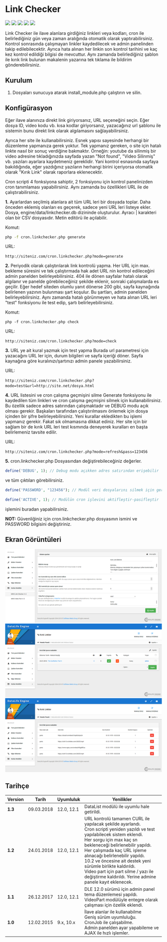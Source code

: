 # Link Checker
<img src="https://img.shields.io/badge/dle-12.1-007dad.svg"> <img src="https://img.shields.io/badge/lang-tr-ce600f.svg"> <img src="https://img.shields.io/badge/lang-en-ce600f.svg"> <img src="https://img.shields.io/badge/lang-ru-ce600f.svg"> <img src="https://img.shields.io/badge/license-MIT-60ce0f.svg">

Link Checker ile ilave alanlara girdiğiniz linkleri veya kodları, cron ile belirlediğiniz gün veya zaman aralığında otomatik olarak yaptırabilirsiniz. Kontrol sonrasında çalışmayan linkler kaydedilecek ve admin panelinden takip edilebilecektir. Ayrıca hata alınan her linkin son kontrol tarihini ve kaç kez kontrol edildiği bilgisi de mevcuttur. Aynı zamanda belirlediğiniz şablon ile kırık link bulunan makalenin yazarına tek tıklama ile bildirim gönderebilirsiniz.

## Kurulum
1) Dosyaları sunucuya atarak install_module.php çalıştırın ve silin.

## Konfigürasyon
Eğer ilave alanınıza direkt link giriyorsanız, URL seçeneğini seçin.
Eğer dosya ID, video kodu vb. kısa kodlar giriyorsanız, yazacağınız url şablonu ile sistemin bunu direkt link olarak algılamasını sağlayabilirsiniz.

Ayrıca her site ile kullanabilirsiniz. Esnek yapısı sayesinde herhangi bir düzenleme yapmanıza gerek yoktur.
Tek yapmanız gereken, o site için hatalı linkte nasıl bir sonuç verdiğine bakmaktır. Örneğin: youtube da silinmiş bir video adresine tıkladığınızda sayfada yazan "Not found", "Video Silinmiş" vb. yazıları ayarlara kaydetmeniz gereklidir. Yani kontrol esnasında sayfaya bakıldığında, eğer yazdığınız yazıların herhangi birini içeriyorsa otomatik olarak "Kırık Link" olarak raporlara eklenecektir.

Cron scripti 4 fonksiyona sahiptir, 2 fonksiyonu için kontrol panelinizden cron tanımlaması yapabilirsiniz. Aynı zamanda bu özellikleri URL ile de çalıştırabilirsiniz.

**1.** Ayarlardan seçilmiş alanlara ait tüm URL leri bir dosyada toplar. Daha önceden eklemiş olanları es geçerek, sadece yeni URL leri listeye ekler.
Dosya, engine/data/linkchecker.db dizininde oluşturulur. Ayracı | karakteri olan bir CSV dosyasıdır. Metin editörü ile açılabilir.

Komut:
```bash
php -f cron.linkchecker.php generate
```

URL:

`http://siteniz.com/cron.linkchecker.php?mode=generate`


**2.** Periyodik olarak çalıştırılarak link kontrolü yapma. Her URL için max. bekleme süresini ve tek çalıştırmada hak adet URL nin kontrol edileceğini admin panelden belirleyebilirsiniz.
404 ile dönen sayfalar hatalı olarak algılanır ve panelde görebileceğiniz şekilde eklenir, sonraki çalışmalarda es geçilir. Eğer hedef siteden olumlu yanıt dönerse 200 gibi, sayfa kaynağında belirlenen yazının bulunması şart koşulur.
Bu şartları, admin panelden belirleyebilirsiniz. Aynı zamanda hatalı görünmeyen ve hata alınan URL leri "test" fonksiyonu ile test edip, şartı belirleyebilirsiniz.

Komut:
```
php -f cron.linkchecker.php check
```

URL:

`http://siteniz.com/cron.linkchecker.php?mode=check`

**3.** URL ye ait kural yazmak için test yapma
Burada url parametresi için yazacağını URL ler için, durum bilgileri ve sayfa içeriği döner.
Sayfa kaynağına göre kuralınızı/şartınızı admin panele yazabilirsiniz.

URL:

`http://siteniz.com/cron.linkchecker.php?mode=test&url=http://site.net/dosya.html`


**4.** URL listesini ve cron çalışma geçmişini silme
Generate fonksiyonu ile kaydedilen tüm linkleri ve cron çalışma geçmişini silmek için kullanabilirsiniz. Bu özellik sadece adres satırından çalışmaktadır ve DEBUG modu açık olması gerekir.
Başkaları tarafından çalıştırılmasını önlemek için dosya içinden bir şifre belirleyebilirsiniz.
Yeni kurallar ekledikten bu işlemi yapmanız gerekir. Fakat sık olmamasına dikkat ediniz. Her site için bir sağlam bir de kırık URL leri test kısmında deneyerek kuralları en başta belirlemeniz tavsite edilir.

URL:

`http://siteniz.com/cron.linkchecker.php?mode=refresh&pass=123456`


**5.** cron.linkchecker.php Dosyasından değiştirebileceğiniz değerler.

```php
define('DEBUG', 1); // Debug modu açıkken adres satırından erişebilir
```

ve tüm çıktıları görebilirsiniz.

```php
define('PASSWORD', "123456"); // Modül veri dosyalarını silmek için gerekli şifredir
```

```php
define('ACTIVE', 1); // Modülün cron işlevini aktifleştir-pasifleştir
```

işlemini buradan yapabilirsiniz.

**NOT:** Güvenliğiniz için cron.linkchecker.php dosyasının ismini ve PASSWORD bilgisini değiştiriniz.


## Ekran Görüntüleri
![Ekran 1](/docs/screen1.png?raw=true)
![Ekran 2](/docs/screen2.png?raw=true)
![Ekran 3](/docs/screen3.png?raw=true)

## Tarihçe
| Version | Tarih | Uyumluluk | Yenilikler |
| ------- | ----- | --------- | ---------- |
| **1.3** | 09.03.2018 | 12.0, 12.1 | DataList modülü ile uyumlu hale getirildi. |
| **1.2** | 24.01.2018 | 12.0, 12.1 | URL kontrolü tamamen CURL ile yapılacak şekilde ayarlandı.<br>Cron scripti yeniden yazıldı ve test yapılabilecek sistem eklendi.<br>Her sorgu için max kaç sn bekleneceği belirlenebilir yapıldı.<br>Her çalışmada kaç URL işleme alınacağı belirlenebilir yapıldı.<br>10.2 ve öncesine ait destek yeni sürümle birlikte kaldırıldı.<br>Video part için part silme / yazı ile değiştirme kaldırıldı. Yerine admine panele kayıt eklenecek. |
| **1.1** | 26.12.2017 | 12.0, 12.1 | DLE 12.0 sürümü için admin panel tema düzenlemesi yapıldı.<br>VideoPart modülüyle entegre olarak çalışması için özellik eklendi.|
| **1.0** | 12.02.2015 | 9.x, 10.x | İlave alanlar ile kullanabilme<br>Geniş sürüm uyumluluğu.<br>CronJob ile çalışabilme.<br>Admin panelden ayar yapabileme ve AJAX ile hızlı işlemler. |
